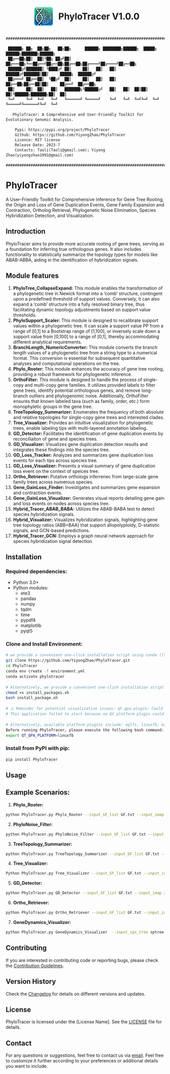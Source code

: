 
<div align="center">
  
# <img src="logo/PhyloTracer_logo.png" width="80" height="80" align="center"> PhyloTracer V1.0.0 </div> 

```
###############################################################################################
                                                                                             
 ██████╗ ██╗  ██╗██╗   ██╗██╗      ██████╗ ████████╗██████╗  █████╗  ██████╗███████╗██████╗  
 ██╔══██╗██║  ██║╚██╗ ██╔╝██║     ██╔═══██╗╚══██╔══╝██╔══██╗██╔══██╗██╔════╝██╔════╝██╔══██╗ 
 ██████╔╝███████║ ╚████╔╝ ██║     ██║   ██║   ██║   ██████╔╝███████║██║     █████╗  ██████╔╝ 
 ██╔═══╝ ██╔══██║  ╚██╔╝  ██║     ██║   ██║   ██║   ██╔══██╗██╔══██║██║     ██╔══╝  ██╔══██╗ 
 ██║     ██║  ██║   ██║   ███████╗╚██████╔╝   ██║   ██║  ██║██║  ██║╚██████╗███████╗██║  ██║ 
 ╚═╝     ╚═╝  ╚═╝   ╚═╝   ╚══════╝ ╚═════╝    ╚═╝   ╚═╝  ╚═╝╚═╝  ╚═╝ ╚═════╝╚══════╝╚═╝  ╚═╝                             
                                                                                             
   PhyloTracer: A Comprehensive and User-Friendly Toolkit for Evolutionary Genomic Analysis.
                                                                                             
    Pypi: https://pypi.org/project/PhyloTracer                                               
    Github: https://github.com/YiyongZhao/PhyloTracer                                        
    Licence: MIT license                                                                     
    Release Date: 2023-7                                                                     
    Contacts: Taoli(Taoli@gmail.com); Yiyong Zhao(yiyongzhao1991@gmail.com)                  
                                                                                             
###############################################################################################
```

# PhyloTracer

A User-Friendly Toolkit for Comprehensive inference for Gene Tree Rooting, the Origin and Loss of Gene Duplication Events, Gene Family Expansion and Contraction, Ortholog Retrieval, Phylogenetic Noise Elimination, Species Hybridization Detection, and Visualization.

## Introduction

PhyloTracer aims to provide more accurate rooting of gene trees, serving as a foundation for inferring true orthologous genes. It also includes functionality to statistically summarize the topology types for models like ABAB-ABBA, aiding in the identification of hybridization signals.


## Module features
1. **PhyloTree_CollapseExpand:** This module enables the transformation of a phylogenetic tree in Newick format into a ‘comb’ structure, contingent upon a predefined threshold of support values. Conversely, it can also expand a ‘comb’ structure into a fully resolved binary tree, thus facilitating dynamic topology adjustments based on support value thresholds.
2. **PhyloSupport_Scaler:** This module is designed to recalibrate support values within a phylogenetic tree. It can scale a support value PP from a range of [0,1] to a Bootstrap range of [1,100], or inversely scale down a support value from [0,100] to a range of [0,1], thereby accommodating different analytical requirements.
3. **BranchLength_NumericConverter:** This module converts the branch length values of a phylogenetic tree from a string type to a numerical format. This conversion is essential for subsequent quantitative analyses and computational operations on the tree.
4. **Phylo_Rooter:** This module enhances the accuracy of gene tree rooting, providing a robust framework for phylogenetic inference.
5. **OrthoFilter:** This module is designed to handle the process of single-copy and multi-copy gene families. It utilizes provided labels to filter gene trees, identify potential orthologous genes, and remove long-branch outliers and phylogenomic noise. Additionally, OrthoFilter ensures that known labeled taxa (such as family, order, etc.) form monophyletic groups in the gene tree.
6. **TreeTopology_Summarizer:** Enumerates the frequency  of  both absolute and relative topologies for single-copy gene trees and interested clades.
7. **Tree_Visualizer:** Provides an intuitive visualization for phylogenetic trees, enable labeling tips with multi-layered annotation labeling.
8. **GD_Detector:**  Facilitates the identification of gene duplication events by reconciliaiton of gene and species trees.
9. **GD_Visualizer:** Visualizes gene duplication detection results and integrates these findings into the species tree.
10. **GD_Loss_Tracker:** Analyzes and summarizes gene duplication loss events for each tips across species tree.
11. **GD_Loss_Visualizer:** Presents a visual summary of gene duplication loss event on the context of speices tree.
12. **Ortho_Retriever:** Putative orthologs inferrenec from large-scale gene family trees across numerous species.
13. **Gene_GainLoss_Finder:** Investigates and summarizes gene expansion and contraction events.
14. **Gene_GainLoss_Visualizer:** Generates visual reports detailing gene gain and loss events on nodes across species tree.
15. **Hybrid_Tracer_ABAB_BABA:** Utilizes the ABAB-BABA test to detect species hybridization signals.
16. **Hybrid_Visualizer:** Visualizes hybridization signals, highlighting gene tree topology ratios (ABB+BAA) that support allopolyploidy, D-statistic signals, and GCN-based predictions.
17. **Hybrid_Tracer_GCN:** Employs a graph neural network approach for species hybridization signal detection.
## Installation

### Required dependencies:

* Python 3.0+
* Python modules:
  * ete3
  * pandas
  * numpy
  * tqdm
  * time
  * pypdf4
  * matplotlib
  * pyqt5

### Clone and Install Environment:

```bash
# we provide a convenient one-click installation script using conda ([the package installer for Python](https://docs.conda.io/projects/conda/en/stable/user-guide/install/index.html)) with the following command:
git clone https://github.com/YiyongZhao/PhyloTracer.git
cd PhyloTracer
conda env create -f environment.yml
conda activate phylotracer

# Alternatively, we provide a convenient one-click installation script using pip (the package installer for Python) with the following command:
chmod +x install_packages.sh
bash install_package.sh

# ⚠️ Reminder for potential visualization issues: qt.qpa.plugin: Could not load the Qt platform plugin "xcb" in "" even though it was found.
# This application failed to start because no Qt platform plugin could be initialized. Reinstalling the application may fix this problem.

# Alternatively, available platform plugins include: eglfs, linuxfb, minimal, minimalegl, offscreen, vnc, wayland-egl, wayland, wayland-xcomposite-#egl, wayland-xcomposite-glx, webgl, xcb.
Before running PhyloTracer, please execute the following bash command:
export QT_QPA_PLATFORM=linuxfb

```


### Install from PyPI with pip:

```bash
pip install PhyloTracer
```

## Usage

## Example Scenarios:

1. **Phylo_Rooter:**

```bash
python PhyloTracer.py Phylo_Rooter --input_GF_list GF.txt --input_imap imap.txt --input_sps_tree 30sptree.nwk --input_gene_length length.txt
```

2. **PhyloNoise_Filter:**

```bash
python PhyloTracer.py PhyloNoise_Filter --input_GF_list GF.txt --input_taxa taxa
```
    
3. **TreeTopology_Summarizer:**

```bash
python PhyloTracer.py TreeTopology_Summarizer --input_GF_list GF.txt --input_imap imap.txt
```

4. **Tree_Visualizer:**

```bash
Python PhyloTracer.py Tree_Visualizer --input_GF_list GF.txt --input_imap imap.txt --gene_categories genus order --keep_branch 1 --tree_style r
```

5. **GD_Detector:**

```bash
python PhyloTracer.py GD_Detector --input_GF_list GF.txt --input_imap imap.txt --input_sps_tree 30sptree.nwk --support 50 --dup_species_radio 0.5 --dup_species_num 2
```

6. **Ortho_Retriever:**

```bash
python PhyloTracer.py Ortho_Retriever --input_GF_list GF.txt --input_imap imap.txt --input_sps_tree 30sptree.nwk --input_gene_length length.txt
```

7. **GeneDynamics_Visualizer:**

```bash
python PhyloTracer.py GeneDynamics_Visualizer  --input_sps_tree sptree.nwk --input_summary_tree summary_tree
```
    

## Contributing

If you are interested in contributing code or reporting bugs, please check the [Contribution Guidelines](CONTRIBUTING.md).

## Version History

Check the [Changelog](CHANGELOG.md) for details on different versions and updates.

## License

PhyloTracer is licensed under the [License Name]. See the [LICENSE](LICENSE) file for details.

## Contact

For any questions or suggestions, feel free to contact us via [email](mailto:your.email@example.com).
Feel free to customize it further according to your preferences or additional details you want to include.


